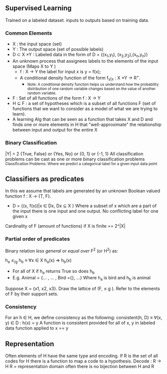 ## Supervised Learning
Trained on a labeled dataset. inputs to outputs based on training data.

### Common Elements
- X : the input space (set)
- Y : The output space (set of possible labels)
- D ⊂ X ×Y : Labeled data in the form of D  = {(x<sub>1</sub>,y<sub>1</sub>), (x<sub>2</sub>,y<sub>2</sub>),(x<sub>n</sub>,y<sub>n</sub>)} 
- An unknown process that assignees labels to the elements of the input space (Maps X to Y )
	- f : X → Y  the label for input x is y = f(x);
	- A conditional density function of the form f<sub>y|x</sub> : X ×Y → R<sup>+</sup>.
		- <small>Note:  A conditional density function helps us understand how the probability distribution of one random variable changes based on the value of another random variable.</small>
- F : Set of all functions of the form f : X → Y
- H ⊆ F : a set of hypotheses which is a subset of all functions F (set of functions that we want to consider as a model of what we are trying to learn).
- A learning Alg that can be seen as a function that takes X and D and finds one or more elements  in H that "well-approximate" the relationship between input and output for the entire X
### Binary Classification
|Y| = 2 {True, False} or {Yes, No} or {0, 1} or {-1, 1}
All classification problems can be cast as one or more binary classification problems 
<small>Classification Problems: Where we predict a categorical label for a given input data point</small>
	
## Classifiers as predicates
In this we assume that labels are generated by an unknown Boolean valued function  f : X → {T, F}. 
 - D = {(x, f(x))|x ∈ Dx, Dx ⊆ X }
Where a subset of x which are a part of the input there is one input and one output. No conflicting label for one given x

Cardinality of F (amount of functions) if X is finite == 2^|X| 
### Partial order of predicates
Binary relation *less general or equal over* F<sup>2</sup> (or H<sup>2</sup>) as:

h<sub>a</sub> ≤<sub>/g</sub> h<sub>b</sub> ≡ ∀x ∈ X  h<sub>a</sub>(x) ⇒ h<sub>b</sub>(x)
- For all of X if h<sub>a</sub> returns True so does  h<sub>b</sub>
- E.g. Animal = {... , ... , Bird ={}, ...} Where  h<sub>a</sub> is bird and  h<sub>b</sub>
is animal	


Suppose X = {x1, x2, x3}. Draw the lattice of (F, ≤ g ). Refer to the elements of F by their support sets.
### Consistency
For an h ∈ H, we define consistency as the following: consistent(h, D) ≡ ∀(x, y) ∈ D : h(x) = y 
A function is consistent provided for all of x, y in labeled data function applied to x == y

## Representation
Often elements of H have the same type and encoding. If R is the set of all codes for H there is a function to map a code to a hypothesis.
Decode : R -> H
R = representation domain 
often there is no bijection between H and R  